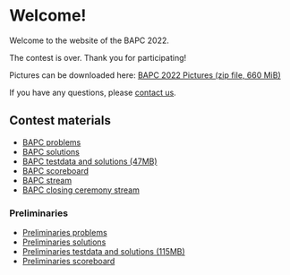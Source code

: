 # Welcome!

Welcome to the website of the BAPC 2022.

The contest is over. Thank you for participating! 

Pictures can be downloaded here: [BAPC 2022 Pictures (zip file, 660 MiB)](https://gehack.nl/BAPC2022/Pictures.zip)

If you have any questions, please [contact us](/contact).

## Contest materials

- [BAPC problems](/bapc/problems.pdf)
- [BAPC solutions](/bapc/solutions.pdf)
- [BAPC testdata and solutions (47MB)](https://commissies.ch.tudelft.nl/chipcie/archive/2022/bapc/solutions.zip)
- [BAPC scoreboard](/bapc/scoreboard/)
- [BAPC stream](https://www.youtube.com/watch?v=GFHSwV8pFe0)
- [BAPC closing ceremony stream](https://www.youtube.com/watch?v=flna2TmINHc)

### Preliminaries

- [Preliminaries problems](/preliminaries/problems.pdf)
- [Preliminaries solutions](/preliminaries/solutions.pdf)
- [Preliminaries testdata and solutions (115MB)](https://commissies.ch.tudelft.nl/chipcie/archive/2022/dapc/solutions.zip)
- [Preliminaries scoreboard](/preliminaries/scoreboard/)
